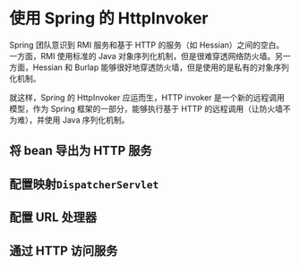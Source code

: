 # 使用 Spring 的 HttpInvoker

Spring 团队意识到 RMI 服务和基于 HTTP 的服务（如 Hessian）之间的空白。一方面，RMI 使用标准的 Java 对象序列化机制，但是很难穿透网络防火墙。另一方面，Hessian 和 Burlap 能够很好地穿透防火墙，但是使用的是私有的对象序列化机制。

就这样，Spring 的 HttpInvoker 应运而生，HTTP invoker 是一个新的远程调用模型，作为 Spring 框架的一部分，能够执行基于 HTTP 的远程调用（让防火墙不为难），并使用 Java 序列化机制。

## 将 bean 导出为 HTTP 服务

## 配置映射`DispatcherServlet`

## 配置 URL 处理器

## 通过 HTTP 访问服务